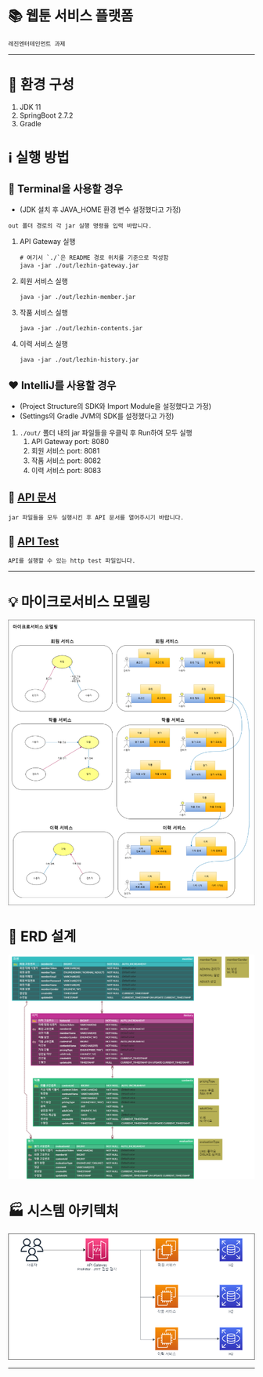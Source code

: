 # 📚 웹툰 서비스 플랫폼

`레진엔터테인먼트 과제`

---

# 🔧 환경 구성

1. JDK 11
2. SpringBoot 2.7.2
3. Gradle

# ℹ️ 실행 방법

## 💜 Terminal을 사용할 경우
- (JDK 설치 후 JAVA_HOME 환경 변수 설정했다고 가정)

`out 폴더 경로의 각 jar 실행 명령을 입력 바랍니다.`

1. API Gateway 실행
    ```shell
    # 여기서 `./`은 README 경로 위치를 기준으로 작성함
    java -jar ./out/lezhin-gateway.jar
    ```
2. 회원 서비스 실행
    ```shell
    java -jar ./out/lezhin-member.jar
    ```
3. 작품 서비스 실행
    ```shell
    java -jar ./out/lezhin-contents.jar
    ```
4. 이력 서비스 실행
    ```shell
    java -jar ./out/lezhin-history.jar
    ```

## ❤️ IntelliJ를 사용할 경우
- (Project Structure의 SDK와 Import Module을 설정했다고 가정)
- (Settings의 Gradle JVM의 SDK를 설정했다고 가정)

1. `./out/` 폴더 내의 jar 파일들을 우클릭 후 Run하여 모두 실행
   1. API Gateway port: 8080
   2. 회원 서비스 port: 8081
   3. 작품 서비스 port: 8082
   4. 이력 서비스 port: 8083

## 📰 [API 문서](http://localhost:8080/docs/index.html)

`jar 파일들을 모두 실행시킨 후 API 문서를 열어주시기 바랍니다.`

## 🔑 [API Test](./http-test/api.http)

`API를 실행할 수 있는 http test 파일입니다.`

---

# 💡 마이크로서비스 모델링

![마이크로서비스 모델링](./public/lezhin-assignment-domain-model.png)

# 💠 ERD 설계

![ERD 설계](./public/lezhin-assignment-erd.png)

# 🏭 시스템 아키텍처

![시스템 아키텍처](./public/lezhin-assignment-system-architecture.png)

---
